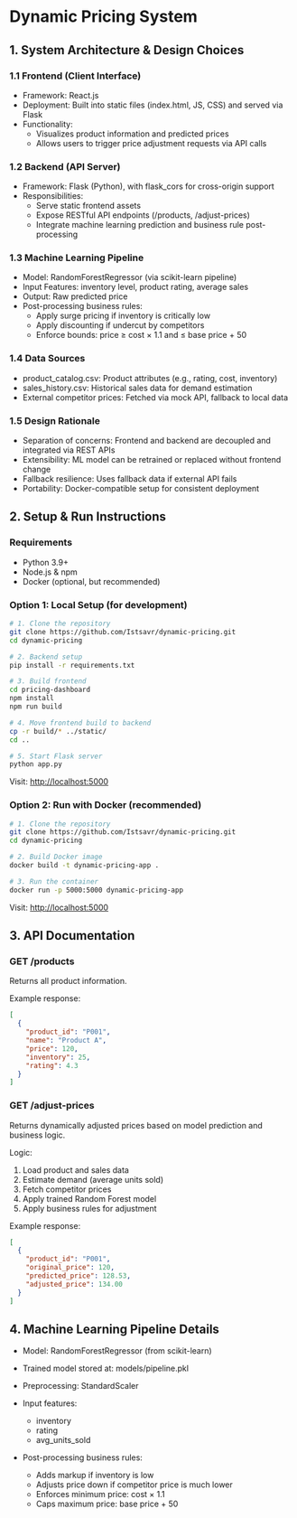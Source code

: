 # Dynamic Pricing System



## 1. System Architecture & Design Choices

### 1.1 Frontend (Client Interface)

- Framework: React.js  
- Deployment: Built into static files (index.html, JS, CSS) and served via Flask  
- Functionality:
  - Visualizes product information and predicted prices  
  - Allows users to trigger price adjustment requests via API calls  

### 1.2 Backend (API Server)

- Framework: Flask (Python), with flask_cors for cross-origin support  
- Responsibilities:
  - Serve static frontend assets  
  - Expose RESTful API endpoints (/products, /adjust-prices)  
  - Integrate machine learning prediction and business rule post-processing  

### 1.3 Machine Learning Pipeline

- Model: RandomForestRegressor (via scikit-learn pipeline)  
- Input Features: inventory level, product rating, average sales  
- Output: Raw predicted price  
- Post-processing business rules:
  - Apply surge pricing if inventory is critically low  
  - Apply discounting if undercut by competitors  
  - Enforce bounds: price ≥ cost × 1.1 and ≤ base price + 50  

### 1.4 Data Sources

- product_catalog.csv: Product attributes (e.g., rating, cost, inventory)  
- sales_history.csv: Historical sales data for demand estimation  
- External competitor prices: Fetched via mock API, fallback to local data  

### 1.5 Design Rationale

- Separation of concerns: Frontend and backend are decoupled and integrated via REST APIs  
- Extensibility: ML model can be retrained or replaced without frontend change  
- Fallback resilience: Uses fallback data if external API fails  
- Portability: Docker-compatible setup for consistent deployment  

## 2. Setup & Run Instructions

### Requirements

- Python 3.9+  
- Node.js & npm  
- Docker (optional, but recommended)  

### Option 1: Local Setup (for development)

```bash
# 1. Clone the repository
git clone https://github.com/Istsavr/dynamic-pricing.git
cd dynamic-pricing

# 2. Backend setup
pip install -r requirements.txt

# 3. Build frontend
cd pricing-dashboard
npm install
npm run build

# 4. Move frontend build to backend
cp -r build/* ../static/
cd ..

# 5. Start Flask server
python app.py
````

Visit: [http://localhost:5000](http://localhost:5000)

### Option 2: Run with Docker (recommended)

```bash
# 1. Clone the repository
git clone https://github.com/Istsavr/dynamic-pricing.git
cd dynamic-pricing

# 2. Build Docker image
docker build -t dynamic-pricing-app .

# 3. Run the container
docker run -p 5000:5000 dynamic-pricing-app
```

Visit: [http://localhost:5000](http://localhost:5000)

## 3. API Documentation

### GET /products

Returns all product information.

Example response:

```json
[
  {
    "product_id": "P001",
    "name": "Product A",
    "price": 120,
    "inventory": 25,
    "rating": 4.3
  }
]
```

### GET /adjust-prices

Returns dynamically adjusted prices based on model prediction and business logic.

Logic:

1. Load product and sales data
2. Estimate demand (average units sold)
3. Fetch competitor prices
4. Apply trained Random Forest model
5. Apply business rules for adjustment

Example response:

```json
[
  {
    "product_id": "P001",
    "original_price": 120,
    "predicted_price": 128.53,
    "adjusted_price": 134.00
  }
]
```

## 4. Machine Learning Pipeline Details

* Model: RandomForestRegressor (from scikit-learn)
* Trained model stored at: models/pipeline.pkl
* Preprocessing: StandardScaler
* Input features:

  * inventory
  * rating
  * avg\_units\_sold
* Post-processing business rules:

  * Adds markup if inventory is low
  * Adjusts price down if competitor price is much lower
  * Enforces minimum price: cost × 1.1
  * Caps maximum price: base price + 50


